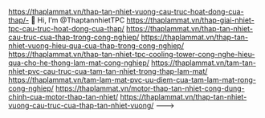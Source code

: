 https://thaplammat.vn/thap-tan-nhiet-vuong-cau-truc-hoat-dong-cua-thap/- 👋 Hi, I’m @ThaptannhietTPC
https://thaplammat.vn/thap-giai-nhiet-tpc-cau-truc-hoat-dong-cua-thap/
https://thaplammat.vn/thap-tan-nhiet-cau-truc-cua-thap-trong-cong-nghiep/
https://thaplammat.vn/thap-tan-nhiet-vuong-hieu-qua-cua-thap-trong-cong-nghiep/
https://thaplammat.vn/thap-tan-nhiet-tpc-cooling-tower-cong-nghe-hieu-qua-cho-he-thong-lam-mat-cong-nghiep/
https://thaplammat.vn/tam-tan-nhiet-pvc-cau-truc-cua-tam-tan-nhiet-trong-thap-lam-mat/
https://thaplammat.vn/tam-lam-mat-pvc-uu-diem-cua-tam-lam-mat-rong-cong-nghiep/
https://thaplammat.vn/motor-thap-tan-nhiet-cong-dung-chinh-cua-motor-thap-tan-nhiet/
https://thaplammat.vn/thap-tan-nhiet-vuong-cau-truc-cua-thap-tan-nhiet-vuong/
--->

